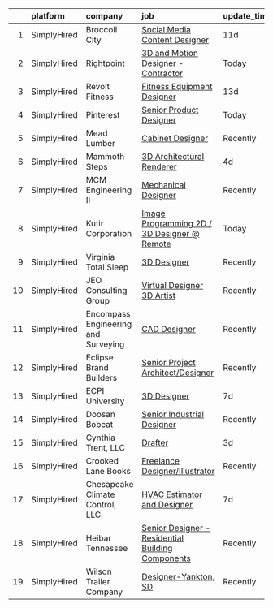 

|    | platform    | company                             | job                                                                                                                                                       | update_time   | location                |
|---:|:------------|:------------------------------------|:----------------------------------------------------------------------------------------------------------------------------------------------------------|:--------------|:------------------------|
|  1 | SimplyHired | Broccoli City                       | [Social Media Content Designer](https://www.simplyhired.com/job/7zocVPzLGHbYAC0fW1CrJicRaE7CIdYXeIbpJC3oaC4JOp6SN5K9rQ?q=3d+designer)                     | 11d           | Remote                  |
|  2 | SimplyHired | Rightpoint                          | [3D and Motion Designer - Contractor](https://www.simplyhired.com/job/BadhDvGie3sjc5kZM4SotQI-0PJqhEpR7gICZg0FqVLu2mlaowXzpw?q=3d+designer)               | Today         | Remote                  |
|  3 | SimplyHired | Revolt Fitness                      | [Fitness Equipment Designer](https://www.simplyhired.com/job/x2S7t4XWKvNY_OTpziL0BpjlsOgOM177cevAdlmA6g_vkGBYbh-a2g?q=3d+designer)                        | 13d           | Remote                  |
|  4 | SimplyHired | Pinterest                           | [Senior Product Designer](https://www.simplyhired.com/job/PIBhvJuDGn5ma9JBWXeYJpV_w5tLAKLClUWPPNjlXKgr5LxkQ64a9Q?q=3d+designer)                           | Today         | Remote                  |
|  5 | SimplyHired | Mead Lumber                         | [Cabinet Designer](https://www.simplyhired.com/job/JOweUw_l3pDPsqtIg-3gorBXWYvW_IStT4VkQXlyHLdhruJ2QjvyDg?q=3d+designer)                                  | Recently      | Kearney, NE             |
|  6 | SimplyHired | Mammoth Steps                       | [3D Architectural Renderer](https://www.simplyhired.com/job/LuLQ1B_TdVFAWmD-XHDzSwuCTsLiAnL4kftyiW6rVN06DllBdbTzfQ?q=3d+designer)                         | 4d            | Remote                  |
|  7 | SimplyHired | MCM Engineering II                  | [Mechanical Designer](https://www.simplyhired.com/job/BMAEoS60bRWxIZg6AANwUSgOhwmg7X2gDz2kPMRGhItmmSgRaTEqvQ?q=3d+designer)                               | Recently      | Saint George, UT        |
|  8 | SimplyHired | Kutir Corporation                   | [Image Programming 2D / 3D Designer @ Remote](https://www.simplyhired.com/job/T2mWq298O69ivsCc9La8wxoAm8HLxMSg_QAw9wjZaZ1bARugWN5sxw?q=3d+designer)       | Today         | Remote                  |
|  9 | SimplyHired | Virginia Total Sleep                | [3D Designer](https://www.simplyhired.com/job/x8qI6XfN8xm6cHEaLdy2cvlCMw7q3BtOhhPJC1AjE6eXdZd-Lh9VSw?q=3d+designer)                                       | Recently      | Glen Allen, VA          |
| 10 | SimplyHired | JEO Consulting Group                | [Virtual Designer 3D Artist](https://www.simplyhired.com/job/O38pI31wYLTOpxbPCpaQzGNmPnE48DzR8mdBz-S5GKrU3J02D7CVIQ?q=3d+designer)                        | Recently      | Lincoln, NE +1 location |
| 11 | SimplyHired | Encompass Engineering and Surveying | [CAD Designer](https://www.simplyhired.com/job/FctTRIu7wb7zqS9xFGYqybu4FuzH51t7WhRBrfNVjkDJpDCpVKGM3Q?q=3d+designer)                                      | Recently      | Cle Elum, WA            |
| 12 | SimplyHired | Eclipse Brand Builders              | [Senior Project Architect/Designer](https://www.simplyhired.com/job/FjvorXWQp0IWIVl46O9yRKToTIS8RP19WqRWItKGudBf2r7jhoHoKA?q=3d+designer)                 | Recently      | Suwanee, GA             |
| 13 | SimplyHired | ECPI University                     | [3D Designer](https://www.simplyhired.com/job/LFrbPnXcF8CsS3r3-nI4lI52iJhIRw4crv9XLRZbw0AyEXXMWLAO7Q?q=3d+designer)                                       | 7d            | Manassas, VA            |
| 14 | SimplyHired | Doosan Bobcat                       | [Senior Industrial Designer](https://www.simplyhired.com/job/t9gcUVNdYD9rFUci2nWQrqisloKpJ2SLm-MKmhdUTxyG4kpTA2nF5A?q=3d+designer)                        | Recently      | Bismarck, ND            |
| 15 | SimplyHired | Cynthia Trent, LLC                  | [Drafter](https://www.simplyhired.com/job/UwDGguBY4pA1-99x_cPBkxnrRdRBfosBgFw2cLBZZlalr2FvwkDnNA?q=3d+designer)                                           | 3d            | Remote                  |
| 16 | SimplyHired | Crooked Lane Books                  | [Freelance Designer/Illustrator](https://www.simplyhired.com/job/UhExaaYu1t4V71-D418Rl8bP7ITf3P-8-IaObyNXzN5HjI7MoCcq4w?q=3d+designer)                    | Recently      | Remote                  |
| 17 | SimplyHired | Chesapeake Climate Control, LLC.    | [HVAC Estimator and Designer](https://www.simplyhired.com/job/5RxIr0JGBbF8IeJuV3nPNyvnelQXAWtFee1rSb5y6k3V-w_Du2N79w?q=3d+designer)                       | 7d            | Frankford, DE           |
| 18 | SimplyHired | Heibar Tennessee                    | [Senior Designer - Residential Building Components](https://www.simplyhired.com/job/LZNz9XFG3wNaY66UPqBKqeAY3BQmxjmYXYHekdoJ9RaImSvgmkDqpw?q=3d+designer) | Recently      | Westmoreland, TN        |
| 19 | SimplyHired | Wilson Trailer Company              | [Designer-Yankton, SD](https://www.simplyhired.com/job/TfuVfdM5xbHYE6pjwPim2wZq1SlRohes5TwjFeRduKiHW2uOx3-jcA?q=3d+designer)                              | Recently      | Yankton, SD             |